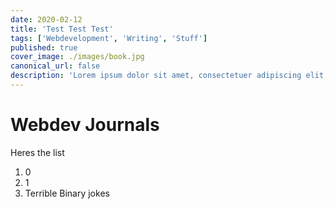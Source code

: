 ```yaml
---
date: 2020-02-12
title: 'Test Test Test'
tags: ['Webdevelopment', 'Writing', 'Stuff']
published: true
cover_image: ./images/book.jpg
canonical_url: false
description: 'Lorem ipsum dolor sit amet, consectetuer adipiscing elit, sed diam nonummy nibh euismod tincidunt ut laoreet dolore magna aliquam erat volutpat.'
---
```


# Webdev Journals

Heres the list

1. 0
2. 1
3. Terrible Binary jokes
